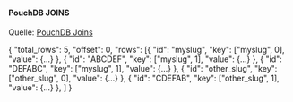#### PouchDB JOINS

Quelle: [PouchDB Joins](http://www.cmlenz.net/archives/2007/10/couchdb-joins)

{
  "total_rows": 5, "offset": 0, "rows": [{
      "id": "myslug",
      "key": ["myslug", 0],
      "value": {...}
    }, {
      "id": "ABCDEF",
      "key": ["myslug", 1],
      "value": {...}
    }, {
      "id": "DEFABC",
      "key": ["myslug", 1],
      "value": {...}
    }, {
      "id": "other_slug",
      "key": ["other_slug", 0],
      "value": {...}
    }, {
      "id": "CDEFAB",
      "key": ["other_slug", 1],
      "value": {...}
    },
  ]
}

